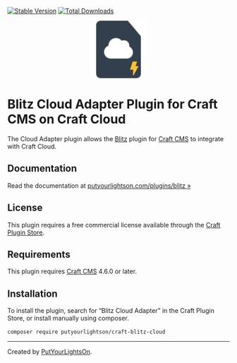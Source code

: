 [![Stable Version](https://img.shields.io/packagist/v/putyourlightson/craft-blitz-cloud?label=stable)]((https://packagist.org/packages/putyourlightson/craft-blitz-cloud))
[![Total Downloads](https://img.shields.io/packagist/dt/putyourlightson/craft-blitz-cloud)](https://packagist.org/packages/putyourlightson/craft-blitz-cloud)

<p align="center"><img width="130" src="https://raw.githubusercontent.com/putyourlightson/craft-blitz-cloud/v1/src/icon.svg"></p>

# Blitz Cloud Adapter Plugin for Craft CMS on Craft Cloud

The Cloud Adapter plugin allows the [Blitz](https://putyourlightson.com/plugins/blitz) plugin for [Craft CMS](https://craftcms.com/) to integrate with Craft Cloud.

## Documentation

Read the documentation at [putyourlightson.com/plugins/blitz »](https://putyourlightson.com/plugins/blitz#reverse-proxy-purgers)

## License

This plugin requires a free commercial license available through the [Craft Plugin Store](https://plugins.craftcms.com/blitz-cloud).

## Requirements

This plugin requires [Craft CMS](https://craftcms.com/) 4.6.0 or later.

## Installation

To install the plugin, search for “Blitz Cloud Adapter” in the Craft Plugin Store, or install manually using composer.

```shell
composer require putyourlightson/craft-blitz-cloud
```

---

Created by [PutYourLightsOn](https://putyourlightson.com/).
